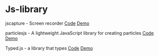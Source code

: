 # Js-library

jscapture - Screen recorder  [Code](https://github.com/mgechev/jscapture) [Demo](https://mgechev.github.io/jscapture/)

particlesjs - A lightweight JavaScript library for creating particles   [Code](https://vincentgarreau.com/particles.js/ ) [Demo](https://vincentgarreau.com/particles.js/ )    


Typed.js - a library that types   [Code](https://github.com/mattboldt/typed.js/ ) [Demo](https://mattboldt.com/demos/typed-js/ )    
<!--- Templete --->

<!--- 

Name - Description   [Code](link ) [Demo](link )    

--->
